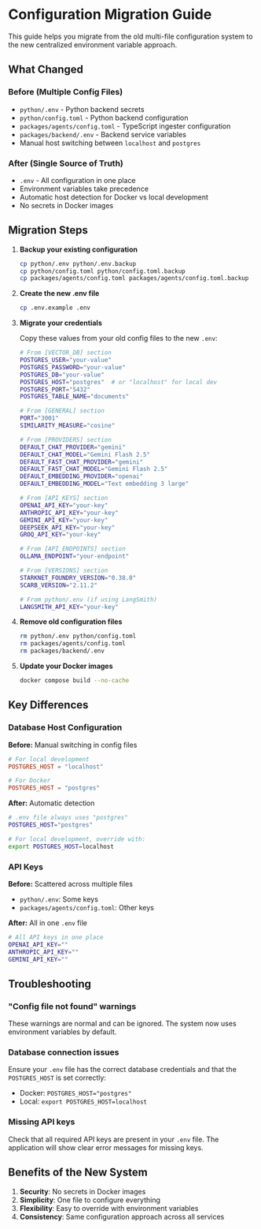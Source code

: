 # Configuration Migration Guide

This guide helps you migrate from the old multi-file configuration system to the new centralized environment variable approach.

## What Changed

### Before (Multiple Config Files)

- `python/.env` - Python backend secrets
- `python/config.toml` - Python backend configuration
- `packages/agents/config.toml` - TypeScript ingester configuration
- `packages/backend/.env` - Backend service variables
- Manual host switching between `localhost` and `postgres`

### After (Single Source of Truth)

- `.env` - All configuration in one place
- Environment variables take precedence
- Automatic host detection for Docker vs local development
- No secrets in Docker images

## Migration Steps

1. **Backup your existing configuration**

   ```bash
   cp python/.env python/.env.backup
   cp python/config.toml python/config.toml.backup
   cp packages/agents/config.toml packages/agents/config.toml.backup
   ```

2. **Create the new .env file**

   ```bash
   cp .env.example .env
   ```

3. **Migrate your credentials**

   Copy these values from your old config files to the new `.env`:

   ```bash
   # From [VECTOR_DB] section
   POSTGRES_USER="your-value"
   POSTGRES_PASSWORD="your-value"
   POSTGRES_DB="your-value"
   POSTGRES_HOST="postgres"  # or "localhost" for local dev
   POSTGRES_PORT="5432"
   POSTGRES_TABLE_NAME="documents"

   # From [GENERAL] section
   PORT="3001"
   SIMILARITY_MEASURE="cosine"

   # From [PROVIDERS] section
   DEFAULT_CHAT_PROVIDER="gemini"
   DEFAULT_CHAT_MODEL="Gemini Flash 2.5"
   DEFAULT_FAST_CHAT_PROVIDER="gemini"
   DEFAULT_FAST_CHAT_MODEL="Gemini Flash 2.5"
   DEFAULT_EMBEDDING_PROVIDER="openai"
   DEFAULT_EMBEDDING_MODEL="Text embedding 3 large"

   # From [API_KEYS] section
   OPENAI_API_KEY="your-key"
   ANTHROPIC_API_KEY="your-key"
   GEMINI_API_KEY="your-key"
   DEEPSEEK_API_KEY="your-key"
   GROQ_API_KEY="your-key"

   # From [API_ENDPOINTS] section
   OLLAMA_ENDPOINT="your-endpoint"

   # From [VERSIONS] section
   STARKNET_FOUNDRY_VERSION="0.38.0"
   SCARB_VERSION="2.11.2"

   # From python/.env (if using LangSmith)
   LANGSMITH_API_KEY="your-key"
   ```

4. **Remove old configuration files**

   ```bash
   rm python/.env python/config.toml
   rm packages/agents/config.toml
   rm packages/backend/.env
   ```

5. **Update your Docker images**
   ```bash
   docker compose build --no-cache
   ```

## Key Differences

### Database Host Configuration

**Before:** Manual switching in config files

```toml
# For local development
POSTGRES_HOST = "localhost"

# For Docker
POSTGRES_HOST = "postgres"
```

**After:** Automatic detection

```bash
# .env file always uses "postgres"
POSTGRES_HOST="postgres"

# For local development, override with:
export POSTGRES_HOST=localhost
```

### API Keys

**Before:** Scattered across multiple files

- `python/.env`: Some keys
- `packages/agents/config.toml`: Other keys

**After:** All in one `.env` file

```bash
# All API keys in one place
OPENAI_API_KEY=""
ANTHROPIC_API_KEY=""
GEMINI_API_KEY=""
```

## Troubleshooting

### "Config file not found" warnings

These warnings are normal and can be ignored. The system now uses environment variables by default.

### Database connection issues

Ensure your `.env` file has the correct database credentials and that the `POSTGRES_HOST` is set correctly:

- Docker: `POSTGRES_HOST="postgres"`
- Local: `export POSTGRES_HOST=localhost`

### Missing API keys

Check that all required API keys are present in your `.env` file. The application will show clear error messages for missing keys.

## Benefits of the New System

1. **Security**: No secrets in Docker images
2. **Simplicity**: One file to configure everything
3. **Flexibility**: Easy to override with environment variables
4. **Consistency**: Same configuration approach across all services
